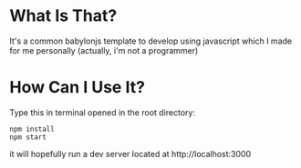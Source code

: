 # What Is That?
It's a common babylonjs template to develop using javascript which I made for me personally (actually, i'm not a programmer)

# How Can I Use It?
Type this in terminal opened in the root directory:
```
npm install
npm start
```
it will hopefully run a dev server located at http://localhost:3000